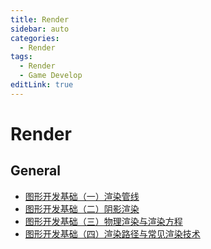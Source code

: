 ```yaml
---
title: Render
sidebar: auto
categories:
  - Render
tags:
  - Render
  - Game Develop
editLink: true
---
```


# Render

## General

- [图形开发基础（一）渲染管线](PipeLine.md)
- [图形开发基础（二）阴影渲染](Shadow.md)
- [图形开发基础（三）物理渲染与渲染方程](PBR.md)
- [图形开发基础（四）渲染路径与常见渲染技术](RenderingPath.md)
